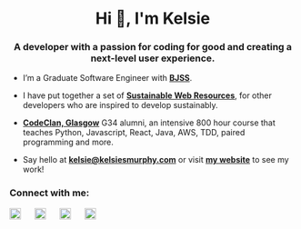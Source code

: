 <h1 align="center">Hi 👋, I'm Kelsie</h1>
<h3 align="center">A developer with a passion for coding for good and creating a next-level user experience.</h3>

- I’m a Graduate Software Engineer with **[BJSS](https://www.bjss.com/)**.

- I have put together a set of **[Sustainable Web Resources](https://github.com/kelsiesmurphy/sustainable-web-resources)**, for other developers who are inspired to develop sustainably.

- **[CodeClan, Glasgow](https://codeclan.com/courses/professional-software-development/)** G34 alumni, an intensive 800 hour course that teaches Python, Javascript, React, Java, AWS, TDD, paired programming and more.

- Say hello at **kelsie@kelsiesmurphy.com** or visit **[my website](https://www.kelsiesmurphy.com/)** to see my work!


<h3 align="left">Connect with me:</h3>
<p align="left">

<a style="margin-right: 20px" href="https://twitter.com/kelsiesmurphy" target="blank"><img align="center" src="https://user-images.githubusercontent.com/77012426/216196566-a1271e6d-c8dc-411b-bc45-d0cdb430333d.svg" alt="Kelsie Murphy Twitter link" height="20" width="20" /></a>
<a style="margin-right: 20px" href="https://www.linkedin.com/in/kelsiesmurphy/" target="blank"><img align="center" src="https://user-images.githubusercontent.com/77012426/216196564-2f65ac61-fb0b-41e4-b1bf-954c7ac487a0.svg" alt="Kelsie Murphy LinkedIn link" height="20" width="20" /></a>
<a style="margin-right: 20px" href="https://dribbble.com/kelsiesmurphy" target="blank"><img align="center" src="https://user-images.githubusercontent.com/77012426/216196559-189fcd87-f734-4ce5-af82-b15d77b53e14.svg" alt="Kelsie Murphy Dribbble link" height="20" width="20" /></a>
<a style="margin-right: 20px" href="https://github.com/kelsiesmurphy" target="blank"><img align="center" src="https://user-images.githubusercontent.com/77012426/216196563-3ea2c66c-014d-4b90-a632-83848b67b6b8.svg" alt="Kelsie Murphy Github link" height="20" width="20" /></a>
</p>
